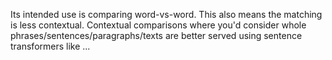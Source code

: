 Its intended use is comparing word-vs-word. This also means the matching is less contextual. Contextual comparisons where you'd consider whole phrases/sentences/paragraphs/texts are better served using sentence transformers like ...